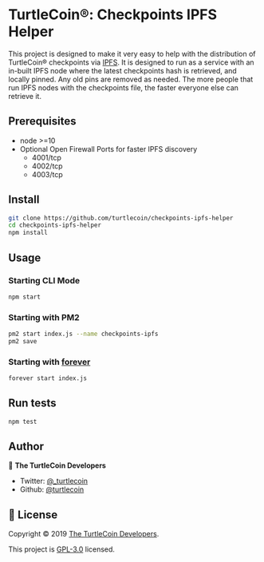 # TurtleCoin®: Checkpoints IPFS Helper

This project is designed to make it very easy to help with the distribution of TurtleCoin® checkpoints via [IPFS](https://ipfs.io). It is designed to run as a service with an in-built IPFS node where the latest checkpoints hash is retrieved, and locally pinned. Any old pins are removed as needed. The more people that run IPFS nodes with the checkpoints file, the faster everyone else can retrieve it.

## Prerequisites

- node >=10
- Optional Open Firewall Ports for faster IPFS discovery
  - 4001/tcp
  - 4002/tcp
  - 4003/tcp

## Install

```sh
git clone https://github.com/turtlecoin/checkpoints-ipfs-helper
cd checkpoints-ipfs-helper
npm install
```

## Usage

### Starting CLI Mode

```bash
npm start
```

### Starting with PM2

```bash
pm2 start index.js --name checkpoints-ipfs
pm2 save
```

### Starting with [forever](https://www.npmjs.com/package/forever)

```bash
forever start index.js
```

## Run tests

```sh
npm test
```

## Author

👤 **The TurtleCoin Developers**

* Twitter: [@_turtlecoin](https://twitter.com/_turtlecoin)
* Github: [@turtlecoin](https://github.com/turtlecoin)


## 📝 License

Copyright © 2019 [The TurtleCoin Developers](https://github.com/turtlecoin).

This project is [GPL-3.0](https://github.com/turtlecoin/ipfs-cf-checkpointer-node/blob/master/LICENSE) licensed.
